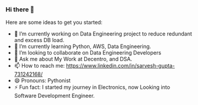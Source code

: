 ### Hi there 👋

Here are some ideas to get you started:

- 🔭 I’m currently working on Data Engineering project to reduce redundant and excess DB load.
- 🌱 I’m currently learning Python, AWS, Data Engineering.
- 👯 I’m looking to collaborate on Data Engineering Developers
- 💬 Ask me about My Work at Decentro, and DSA.
- 📫 How to reach me: https://www.linkedin.com/in/sarvesh-gupta-731242168/
- 😄 Pronouns: Pythonist
- ⚡ Fun fact: I started my journey in Electronics, now Looking into Software Development Engineer.

